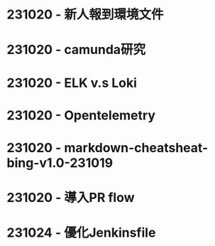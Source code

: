 # 231020 - 新人報到環境文件
# 231020 - camunda研究
# 231020 - ELK v.s Loki
# 231020 - Opentelemetry
# 231020 - markdown-cheatsheat-bing-v1.0-231019
# 231020 - 導入PR flow
# 231024 - 優化Jenkinsfile